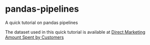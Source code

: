 # pandas-pipelines

A quick tutorial on pandas pipelines

The dataset used in this quick tutorial is available at [Direct Marketing Amount Spent by Customers](htps://www.kaggle.com/yoghurtpatil/direct-marketing)
